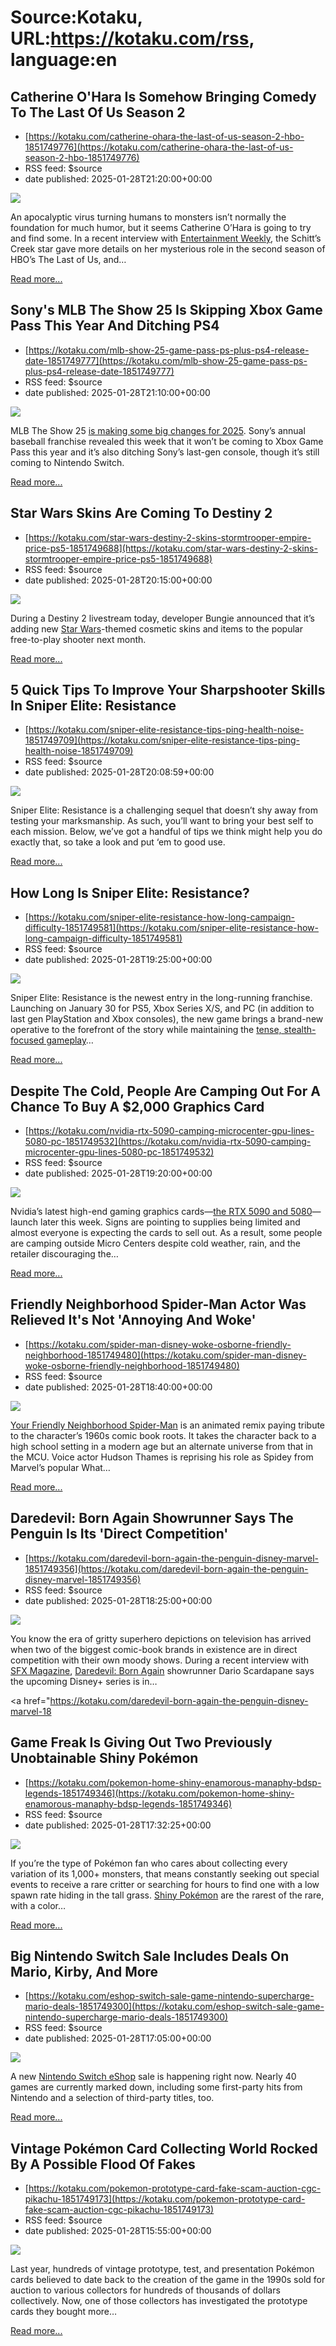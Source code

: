 # Source:Kotaku, URL:https://kotaku.com/rss, language:en

## Catherine O'Hara Is Somehow Bringing Comedy To The Last Of Us Season 2
 - [https://kotaku.com/catherine-ohara-the-last-of-us-season-2-hbo-1851749776](https://kotaku.com/catherine-ohara-the-last-of-us-season-2-hbo-1851749776)
 - RSS feed: $source
 - date published: 2025-01-28T21:20:00+00:00

<img class="type:primaryImage" src="https://i.kinja-img.com/image/upload/c_fit,q_80,w_636/8a3232b8ae274c5ba96809239c0c7e42.webp"/><p>An apocalyptic virus turning humans to monsters isn’t normally the foundation for much humor, but it seems Catherine O’Hara is going to try and find some. In a recent interview with <a class="sc-1out364-0 dPMosf sc-145m8ut-0 lcFFec js_link" href="https://ew.com/catherine-ohara-the-last-of-us-season-2-odd-relationship-pedro-pascal-exclusive-8780585" target="_blank" rel="noopener noreferrer">Entertainment Weekly</a>, the Schitt’s Creek star gave more details on her mysterious role in the second season of HBO’s The Last of Us, and…</p><p><a href="https://kotaku.com/catherine-ohara-the-last-of-us-season-2-hbo-1851749776">Read more...</a></p>

## Sony's MLB The Show 25 Is Skipping Xbox Game Pass This Year And Ditching PS4
 - [https://kotaku.com/mlb-show-25-game-pass-ps-plus-ps4-release-date-1851749777](https://kotaku.com/mlb-show-25-game-pass-ps-plus-ps4-release-date-1851749777)
 - RSS feed: $source
 - date published: 2025-01-28T21:10:00+00:00

<img class="type:primaryImage" src="https://i.kinja-img.com/image/upload/c_fit,q_80,w_636/b06d639e4fab402f6b261e399754ee32.png"/><p>  MLB The Show 25 <a class="sc-1out364-0 dPMosf sc-145m8ut-0 lcFFec js_link" href="https://kotaku.com/sonys-mlb-the-show-comes-to-xbox-game-pass-day-one-1846605567">is making some big changes for 2025</a>. Sony’s annual baseball franchise revealed this week that it won’t be coming to Xbox Game Pass this year and it’s also ditching Sony’s last-gen console, though it’s still coming to Nintendo Switch.</p><p><a href="https://kotaku.com/mlb-show-25-game-pass-ps-plus-ps4-release-date-1851749777">Read more...</a></p>

## Star Wars Skins Are Coming To Destiny 2
 - [https://kotaku.com/star-wars-destiny-2-skins-stormtrooper-empire-price-ps5-1851749688](https://kotaku.com/star-wars-destiny-2-skins-stormtrooper-empire-price-ps5-1851749688)
 - RSS feed: $source
 - date published: 2025-01-28T20:15:00+00:00

<img class="type:primaryImage" src="https://i.kinja-img.com/image/upload/c_fit,q_80,w_636/7de489541dc611b9aa99b2af011db153.jpg"/><p>During a Destiny 2 livestream today, developer Bungie announced that it’s adding new <a class="sc-1out364-0 dPMosf sc-145m8ut-0 lcFFec js_link" href="https://kotaku.com/star-wars-new-jedi-order-writer-replaced-rey-delayed-1851747797">Star Wars</a>-themed cosmetic skins and items to the popular free-to-play shooter next month. </p><p><a href="https://kotaku.com/star-wars-destiny-2-skins-stormtrooper-empire-price-ps5-1851749688">Read more...</a></p>

## 5 Quick Tips To Improve Your Sharpshooter Skills In Sniper Elite: Resistance
 - [https://kotaku.com/sniper-elite-resistance-tips-ping-health-noise-1851749709](https://kotaku.com/sniper-elite-resistance-tips-ping-health-noise-1851749709)
 - RSS feed: $source
 - date published: 2025-01-28T20:08:59+00:00

<img class="type:primaryImage" src="https://i.kinja-img.com/image/upload/c_fit,q_80,w_636/73b283c41fec275866ee1dfff29117af.jpg"/><p>Sniper Elite: Resistance is a challenging sequel that doesn’t shy away from testing your marksmanship. As such, you’ll want to bring your best self to each mission. Below, we’ve got a handful of tips we think might help you do exactly that, so take a look and put ‘em to good use.</p><p><a href="https://kotaku.com/sniper-elite-resistance-tips-ping-health-noise-1851749709">Read more...</a></p>

## How Long Is Sniper Elite: Resistance?
 - [https://kotaku.com/sniper-elite-resistance-how-long-campaign-difficulty-1851749581](https://kotaku.com/sniper-elite-resistance-how-long-campaign-difficulty-1851749581)
 - RSS feed: $source
 - date published: 2025-01-28T19:25:00+00:00

<img class="type:primaryImage" src="https://i.kinja-img.com/image/upload/c_fit,q_80,w_636/06a7785eb68f48dea18a7b0a4ec852f7.jpg"/><p>Sniper Elite: Resistance is the newest entry in the long-running franchise. Launching on January 30 for PS5, Xbox Series X/S, and PC (in addition to last gen PlayStation and Xbox consoles), the new game brings a brand-new operative to the forefront of the story while maintaining the <a class="sc-1out364-0 dPMosf sc-145m8ut-0 lcFFec js_link" href="https://kotaku.com/sniper-elite-resistance-games-pc-ps5-best-1851747402?rev=1737768811350">tense, stealth-focused gameplay</a>…</p><p><a href="https://kotaku.com/sniper-elite-resistance-how-long-campaign-difficulty-1851749581">Read more...</a></p>

## Despite The Cold, People Are Camping Out For A Chance To Buy A $2,000 Graphics Card
 - [https://kotaku.com/nvidia-rtx-5090-camping-microcenter-gpu-lines-5080-pc-1851749532](https://kotaku.com/nvidia-rtx-5090-camping-microcenter-gpu-lines-5080-pc-1851749532)
 - RSS feed: $source
 - date published: 2025-01-28T19:20:00+00:00

<img class="type:primaryImage" src="https://i.kinja-img.com/image/upload/c_fit,q_80,w_636/0e60c887c82b91c4d6901353b0851447.jpg"/><p>Nvidia’s latest high-end gaming graphics cards—<a class="sc-1out364-0 dPMosf sc-145m8ut-0 lcFFec js_link" href="https://kotaku.com/nvidia-rtx-5090-5080-5070-prices-ces-2025-1851734041">the RTX 5090 and 5080</a>—launch later this week. Signs are pointing to supplies being limited and almost everyone is expecting the cards to sell out. As a result, some people are camping outside Micro Centers despite cold weather, rain, and the retailer discouraging the…</p><p><a href="https://kotaku.com/nvidia-rtx-5090-camping-microcenter-gpu-lines-5080-pc-1851749532">Read more...</a></p>

## Friendly Neighborhood Spider-Man Actor Was Relieved It's Not 'Annoying And Woke'
 - [https://kotaku.com/spider-man-disney-woke-osborne-friendly-neighborhood-1851749480](https://kotaku.com/spider-man-disney-woke-osborne-friendly-neighborhood-1851749480)
 - RSS feed: $source
 - date published: 2025-01-28T18:40:00+00:00

<img class="type:primaryImage" src="https://i.kinja-img.com/image/upload/c_fit,q_80,w_636/3445ffaa95d0a8b37b178bac67ef0071.png"/><p><a class="sc-1out364-0 dPMosf sc-145m8ut-0 lcFFec js_link" href="https://kotaku.com/your-friendly-neighborhood-spider-man-season-2-season-3-1851748696">Your Friendly Neighborhood Spider-Man</a> is an animated remix paying tribute to the character’s 1960s comic book roots. It takes the character back to a high school setting in a modern age but an alternate universe from that in the MCU. Voice actor Hudson Thames is reprising his role as Spidey from Marvel’s popular What…</p><p><a href="https://kotaku.com/spider-man-disney-woke-osborne-friendly-neighborhood-1851749480">Read more...</a></p>

## Daredevil: Born Again Showrunner Says The Penguin Is Its 'Direct Competition'
 - [https://kotaku.com/daredevil-born-again-the-penguin-disney-marvel-1851749356](https://kotaku.com/daredevil-born-again-the-penguin-disney-marvel-1851749356)
 - RSS feed: $source
 - date published: 2025-01-28T18:25:00+00:00

<img class="type:primaryImage" src="https://i.kinja-img.com/image/upload/c_fit,q_80,w_636/cff699ce0016b748b1d42382664a5af5.jpg"/><p>You know the era of gritty superhero depictions on television has arrived when two of the biggest comic-book brands in existence are in direct competition with their own moody shows. During a recent interview with <a class="sc-1out364-0 dPMosf sc-145m8ut-0 lcFFec js_link" href="https://www.gamesradar.com/entertainment/sci-fi-movies/daredevil-born-again-showrunner-teases-that-the-mcu-show-is-even-more-grounded-than-dc-spin-off-the-penguin-going-as-far-as-a-disney-plus-show-has-ever-gone/" target="_blank" rel="noopener noreferrer">SFX Magazine</a>, <a class="sc-1out364-0 dPMosf sc-145m8ut-0 lcFFec js_link" href="https://kotaku.com/daredevil-born-again-disney-marvel-news-1851714637">Daredevil: Born Again</a> showrunner Dario Scardapane says the upcoming Disney+ series is in…</p><p><a href="https://kotaku.com/daredevil-born-again-the-penguin-disney-marvel-18

## Game Freak Is Giving Out Two Previously Unobtainable Shiny Pokémon
 - [https://kotaku.com/pokemon-home-shiny-enamorous-manaphy-bdsp-legends-1851749346](https://kotaku.com/pokemon-home-shiny-enamorous-manaphy-bdsp-legends-1851749346)
 - RSS feed: $source
 - date published: 2025-01-28T17:32:25+00:00

<img class="type:primaryImage" src="https://i.kinja-img.com/image/upload/c_fit,q_80,w_636/1bc64c59788745ec6c962d0ee19159b6.png"/><p>If you’re the type of Pokémon fan who cares about collecting every variation of its 1,000+ monsters, that means constantly seeking out special events to receive a rare critter or searching for hours to find one with a low spawn rate hiding in the tall grass. <a class="sc-1out364-0 dPMosf sc-145m8ut-0 lcFFec js_link" href="https://kotaku.com/pokemon-shiny-odds-scarlet-violet-ivs-red-gyarados-1850248457">Shiny Pokémon</a> are the rarest of the rare, with a color…</p><p><a href="https://kotaku.com/pokemon-home-shiny-enamorous-manaphy-bdsp-legends-1851749346">Read more...</a></p>

## Big Nintendo Switch Sale Includes Deals On Mario, Kirby, And More
 - [https://kotaku.com/eshop-switch-sale-game-nintendo-supercharge-mario-deals-1851749300](https://kotaku.com/eshop-switch-sale-game-nintendo-supercharge-mario-deals-1851749300)
 - RSS feed: $source
 - date published: 2025-01-28T17:05:00+00:00

<img class="type:primaryImage" src="https://i.kinja-img.com/image/upload/c_fit,q_80,w_636/1735407a45f9584dfc6004d6632983d0.jpg"/><p>A new <a class="sc-1out364-0 dPMosf sc-145m8ut-0 lcFFec js_link" href="https://kotaku.com/nintendo-eshop-switch-slop-clones-unpacking-scam-ai-art-1851722248">Nintendo Switch eShop</a> sale is happening right now. Nearly 40 games are currently marked down, including some first-party hits from Nintendo and a selection of third-party titles, too. </p><p><a href="https://kotaku.com/eshop-switch-sale-game-nintendo-supercharge-mario-deals-1851749300">Read more...</a></p>

## Vintage Pokémon Card Collecting World Rocked By A Possible Flood Of Fakes
 - [https://kotaku.com/pokemon-prototype-card-fake-scam-auction-cgc-pikachu-1851749173](https://kotaku.com/pokemon-prototype-card-fake-scam-auction-cgc-pikachu-1851749173)
 - RSS feed: $source
 - date published: 2025-01-28T15:55:00+00:00

<img class="type:primaryImage" src="https://i.kinja-img.com/image/upload/c_fit,q_80,w_636/de671d81ad05451439d3891c15adb48e.jpg"/><p>Last year, hundreds of vintage prototype, test, and presentation Pokémon cards believed to date back to the creation of the game in the 1990s sold for auction to various collectors for hundreds of thousands of dollars collectively. Now, one of those collectors has investigated the prototype cards they bought more…</p><p><a href="https://kotaku.com/pokemon-prototype-card-fake-scam-auction-cgc-pikachu-1851749173">Read more...</a></p>

